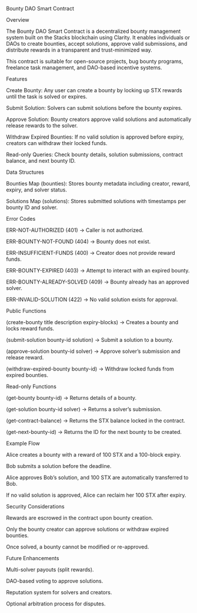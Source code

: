 Bounty DAO Smart Contract

Overview

The Bounty DAO Smart Contract is a decentralized bounty management system built on the Stacks blockchain using Clarity.
It enables individuals or DAOs to create bounties, accept solutions, approve valid submissions, and distribute rewards in a transparent and trust-minimized way.

This contract is suitable for open-source projects, bug bounty programs, freelance task management, and DAO-based incentive systems.

Features

Create Bounty: Any user can create a bounty by locking up STX rewards until the task is solved or expires.

Submit Solution: Solvers can submit solutions before the bounty expires.

Approve Solution: Bounty creators approve valid solutions and automatically release rewards to the solver.

Withdraw Expired Bounties: If no valid solution is approved before expiry, creators can withdraw their locked funds.

Read-only Queries: Check bounty details, solution submissions, contract balance, and next bounty ID.

Data Structures

Bounties Map (bounties): Stores bounty metadata including creator, reward, expiry, and solver status.

Solutions Map (solutions): Stores submitted solutions with timestamps per bounty ID and solver.

Error Codes

ERR-NOT-AUTHORIZED (401) → Caller is not authorized.

ERR-BOUNTY-NOT-FOUND (404) → Bounty does not exist.

ERR-INSUFFICIENT-FUNDS (400) → Creator does not provide reward funds.

ERR-BOUNTY-EXPIRED (403) → Attempt to interact with an expired bounty.

ERR-BOUNTY-ALREADY-SOLVED (409) → Bounty already has an approved solver.

ERR-INVALID-SOLUTION (422) → No valid solution exists for approval.

Public Functions

(create-bounty title description expiry-blocks) → Creates a bounty and locks reward funds.

(submit-solution bounty-id solution) → Submit a solution to a bounty.

(approve-solution bounty-id solver) → Approve solver’s submission and release reward.

(withdraw-expired-bounty bounty-id) → Withdraw locked funds from expired bounties.

Read-only Functions

(get-bounty bounty-id) → Returns details of a bounty.

(get-solution bounty-id solver) → Returns a solver’s submission.

(get-contract-balance) → Returns the STX balance locked in the contract.

(get-next-bounty-id) → Returns the ID for the next bounty to be created.

Example Flow

Alice creates a bounty with a reward of 100 STX and a 100-block expiry.

Bob submits a solution before the deadline.

Alice approves Bob’s solution, and 100 STX are automatically transferred to Bob.

If no valid solution is approved, Alice can reclaim her 100 STX after expiry.

Security Considerations

Rewards are escrowed in the contract upon bounty creation.

Only the bounty creator can approve solutions or withdraw expired bounties.

Once solved, a bounty cannot be modified or re-approved.

Future Enhancements

Multi-solver payouts (split rewards).

DAO-based voting to approve solutions.

Reputation system for solvers and creators.

Optional arbitration process for disputes.